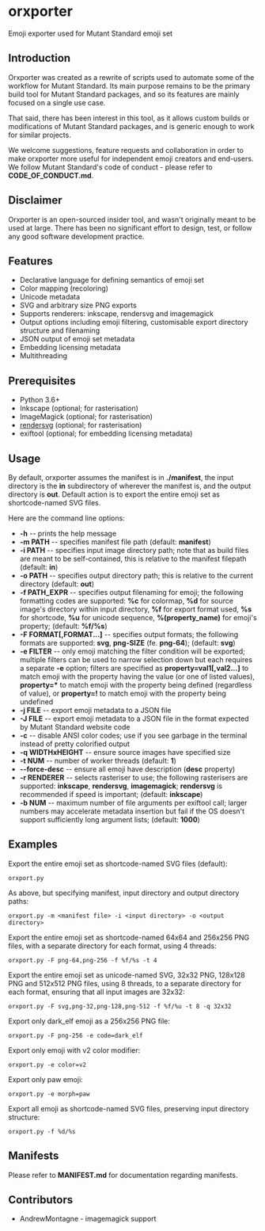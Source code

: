 orxporter
=========

Emoji exporter used for Mutant Standard emoji set

Introduction
------------

Orxporter was created as a rewrite of scripts used to automate some of the
workflow for Mutant Standard. Its main purpose remains to be the primary build
tool for Mutant Standard packages, and so its features are mainly focused on a
single use case.

That said, there has been interest in this tool, as it allows custom builds
or modifications of Mutant Standard packages, and is generic enough to work
for similar projects.

We welcome suggestions, feature requests and collaboration in order to make
orxporter more useful for independent emoji creators and end-users. We follow
Mutant Standard's code of conduct - please refer to **CODE_OF_CONDUCT.md**.

Disclaimer
----------

Orxporter is an open-sourced insider tool, and wasn't originally meant to be
used at large. There has been no significant effort to design, test, or follow
any good software development practice.

Features
--------

* Declarative language for defining semantics of emoji set
* Color mapping (recoloring)
* Unicode metadata
* SVG and arbitrary size PNG exports
* Supports renderers: inkscape, rendersvg and imagemagick
* Output options including emoji filtering, customisable export directory
  structure and filenaming
* JSON output of emoji set metadata
* Embedding licensing metadata
* Multithreading

Prerequisites
-------------

* Python 3.6+
* Inkscape (optional; for rasterisation)
* ImageMagick (optional; for rasterisation)
* [rendersvg](https://github.com/RazrFalcon/resvg/tree/master/tools/rendersvg)
  (optional; for rasterisation)
* exiftool (optional; for embedding licensing metadata)

Usage
-----

By default, orxporter assumes the manifest is in **./manifest**, the input
directory is the **in** subdirectory of wherever the manifest is, and the
output directory is **out**. Default action is to export the entire emoji set
as shortcode-named SVG files.

Here are the command line options:

* **-h** -- prints the help message
* **-m PATH** -- specifies manifest file path (default: **manifest**)
* **-i PATH** -- specifies input image directory path; note that as build
  files are meant to be self-contained, this is relative to the manifest
  filepath (default: **in**)
* **-o PATH** -- specifies output directory path; this is relative to the
  current directory (default: **out**)
* **-f PATH_EXPR** -- specifies output filenaming for emoji; the following
  formatting codes are supported: **%c** for colormap, **%d** for source
  image's directory within input directory, **%f** for export format used,
  **%s** for shortcode, **%u** for unicode sequence, **%(property_name)** for
  emoji's property; (default: **%f/%s**)
* **-F FORMAT[,FORMAT...]** -- specifies output formats; the following
  formats are supported: **svg**, **png-SIZE** (fe. **png-64**); (default:
  **svg**)
* **-e FILTER** -- only emoji matching the filter condition will be exported;
  multiple filters can be used to narrow selection down but each requires a
  separate **-e** option; filters are specified as **property=val1[,val2...]**
  to match emoji with the property having the value (or one of listed values),
  __property=*__ to match emoji with the property being defined (regardless of
  value), or **property=!** to match emoji with the property being undefined
* **-j FILE** -- export emoji metadata to a JSON file
* **-J FILE** -- export emoji metadata to a JSON file in the format expected
  by Mutant Standard website code
* **-c** -- disable ANSI color codes; use if you see garbage in the terminal
  instead of pretty colorified output
* **-q WIDTHxHEIGHT** -- ensure source images have specified size
* **-t NUM** -- number of worker threads (default: **1**)
* **--force-desc** -- ensure all emoji have description (**desc** property)
* **-r RENDERER** -- selects rasteriser to use; the following rasterisers are
  supported: **inkscape**, **rendersvg**, **imagemagick**; **rendersvg** is
  recommended if speed is important; (default: **inkscape**)
* **-b NUM** -- maximum number of file arguments per exiftool call; larger
  numbers may accelerate metadata insertion but fail if the OS doesn't support
  sufficiently long argument lists; (default: **1000**)

Examples
--------

Export the entire emoji set as shortcode-named SVG files (default):
```
orxport.py
```

As above, but specifying manifest, input directory and output directory paths:

```
orxport.py -m <manifest file> -i <input directory> -o <output directory>
```

Export the entire emoji set as shortcode-named 64x64 and 256x256 PNG files,
with a separate directory for each format, using 4 threads:

```
orxport.py -F png-64,png-256 -f %f/%s -t 4
```

Export the entire emoji set as unicode-named SVG, 32x32 PNG, 128x128 PNG and
512x512 PNG files, using 8 threads, to a separate directory for each format,
ensuring that all input images are 32x32:

```
orxport.py -F svg,png-32,png-128,png-512 -f %f/%u -t 8 -q 32x32
```

Export only dark_elf emoji as a 256x256 PNG file:

```
orxport.py -F png-256 -e code=dark_elf
```

Export only emoji with v2 color modifier:

```
orxport.py -e color=v2
```

Export only paw emoji:

```
orxport.py -e morph=paw
```

Export all emoji as shortcode-named SVG files, preserving input directory
structure:

```
orxport.py -f %d/%s
```

Manifests
---------

Please refer to **MANIFEST.md** for documentation regarding manifests.

Contributors
------------

* AndrewMontagne - imagemagick support
